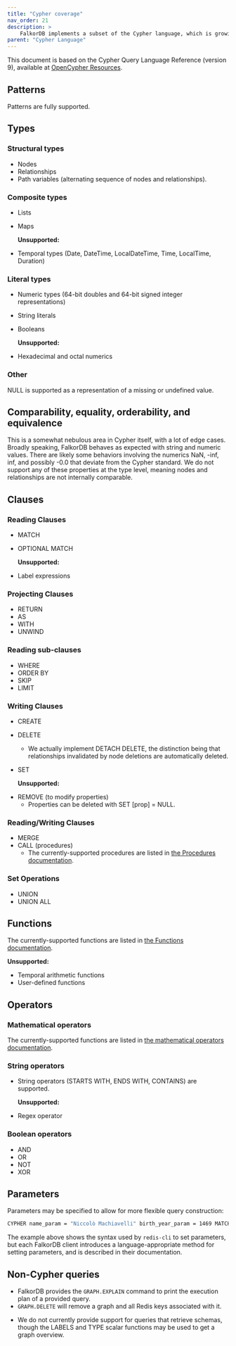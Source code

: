 ```yaml
---
title: "Cypher coverage"
nav_order: 21
description: >
    FalkorDB implements a subset of the Cypher language, which is growing as development continues.
parent: "Cypher Language"
---
```


This document is based on the Cypher Query Language Reference (version 9), available at [OpenCypher Resources](https://www.opencypher.org/resources).

## Patterns

Patterns are fully supported.

## Types

### Structural types

+ Nodes
+ Relationships
+ Path variables (alternating sequence of nodes and relationships).


### Composite types

+ Lists
+ Maps

  **Unsupported:**

- Temporal types (Date, DateTime, LocalDateTime, Time, LocalTime, Duration)

### Literal types

+ Numeric types (64-bit doubles and 64-bit signed integer representations)
+ String literals
+ Booleans

  **Unsupported:**

- Hexadecimal and octal numerics

### Other

NULL is supported as a representation of a missing or undefined value.

## Comparability, equality, orderability, and equivalence

This is a somewhat nebulous area in Cypher itself, with a lot of edge cases.
Broadly speaking, FalkorDB behaves as expected with string and numeric values.
There are likely some behaviors involving the numerics NaN, -inf, inf, and possibly -0.0 that deviate from the Cypher standard.
We do not support any of these properties at the type level, meaning nodes and relationships are not internally comparable.

## Clauses

### Reading Clauses

+ MATCH
+ OPTIONAL MATCH

  **Unsupported:**
  
- Label expressions

### Projecting Clauses

+ RETURN
+ AS
+ WITH
+ UNWIND

### Reading sub-clauses

+ WHERE
+ ORDER BY
+ SKIP
+ LIMIT

### Writing Clauses

+ CREATE
+ DELETE
    + We actually implement DETACH DELETE, the distinction being that relationships invalidated by node deletions are automatically deleted.
+ SET

  **Unsupported:**

- REMOVE (to modify properties)
    + Properties can be deleted with SET [prop] = NULL.

### Reading/Writing Clauses

+ MERGE
+ CALL (procedures)
    - The currently-supported procedures are listed in [the Procedures documentation](/commands/graph.query#procedures).

### Set Operations

+ UNION
+ UNION ALL

## Functions

The currently-supported functions are listed in [the Functions documentation](/commands/graph.query#functions).

  **Unsupported:**

- Temporal arithmetic functions
- User-defined functions

## Operators

### Mathematical operators

The currently-supported functions are listed in [the mathematical operators documentation](/commands/graph.query#mathematical-operators).

### String operators

+ String operators (STARTS WITH, ENDS WITH, CONTAINS) are supported.

  **Unsupported:**

- Regex operator

### Boolean operators

+ AND
+ OR
+ NOT
+ XOR

## Parameters

Parameters may be specified to allow for more flexible query construction:

```sh
CYPHER name_param = "Niccolò Machiavelli" birth_year_param = 1469 MATCH (p:Person {name: $name_param, birth_year: $birth_year_param}) RETURN p
```

The example above shows the syntax used by `redis-cli` to set parameters, but
each FalkorDB client introduces a language-appropriate method for setting parameters,
and is described in their documentation.

## Non-Cypher queries

+ FalkorDB provides the `GRAPH.EXPLAIN` command to print the execution plan of a provided query.
+ `GRAPH.DELETE` will remove a graph and all Redis keys associated with it.
- We do not currently provide support for queries that retrieve schemas, though the LABELS and TYPE scalar functions may be used to get a graph overview.
